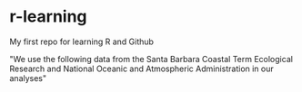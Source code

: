 # r-learning
My first repo for learning R and Github


"We use the following data from the Santa Barbara Coastal Term Ecological Research and National  Oceanic and Atmospheric Administration in our analyses"

